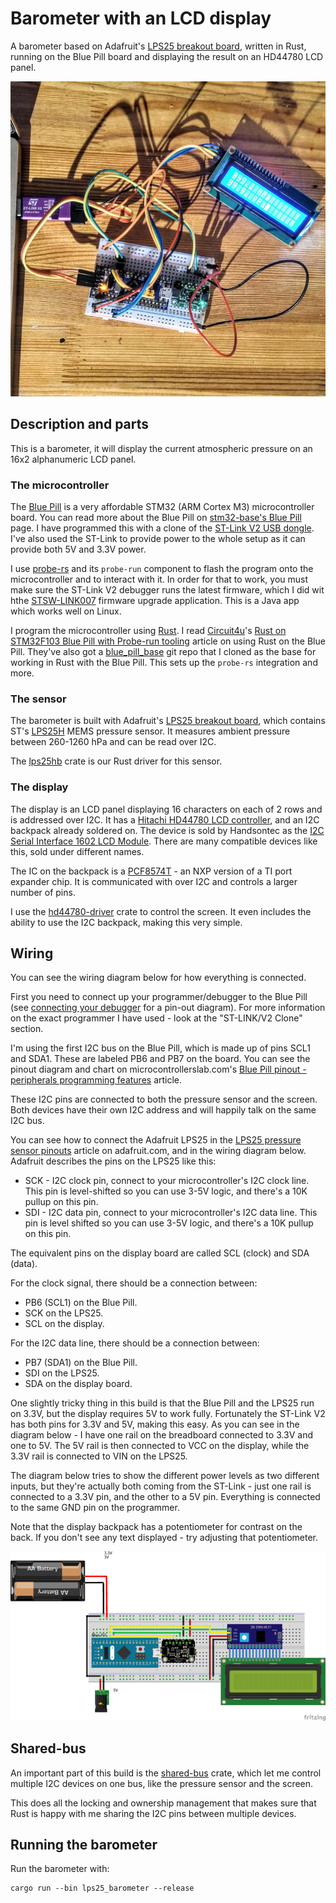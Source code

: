 # Barometer with an LCD display

A barometer based on Adafruit's [LPS25 breakout
board](https://www.adafruit.com/product/4530), written in Rust, running on the
Blue Pill board and displaying the result on an HD44780 LCD panel.

![project photo](project_photo_small.jpg)


## Description and parts

This is a barometer, it will display the current atmospheric pressure on an
16x2 alphanumeric LCD panel.


### The microcontroller

The [Blue
Pill](https://microcontrollerslab.com/stm32f103c8t6-blue-pill-pinout-peripherals-programming-features/)
is a very affordable STM32 (ARM Cortex M3) microcontroller board. You can 
read more about the Blue Pill on [stm32-base's Blue
Pill](https://stm32-base.org/boards/STM32F103C8T6-Blue-Pill) page. I have
programmed this with a clone of the [ST-Link V2 USB
dongle](https://stm32-base.org/boards/Debugger-STM32F101C8T6-STLINKV2). I've
also used the ST-Link to provide power to the whole setup as it can provide
both 5V and 3.3V power.

I use [probe-rs](https://probe.rs/) and its `probe-run` component to flash the
program onto the microcontroller and to interact with it. In order for that to
work, you must make sure the ST-Link V2 debugger runs the latest firmware,
which I did wit hthe
[STSW-LINK007](https://www.st.com/en/development-tools/stsw-link007.html)
firmware upgrade application. This is a Java app which works well on Linux.

I program the microcontroller using [Rust](https://www.rust-lang.org/). I read
[Circuit4u](https://circuit4us.medium.com/)'s [Rust on STM32F103 Blue Pill with
Probe-run
tooling](https://circuit4us.medium.com/rust-on-stm32f103-blue-pill-with-probe-run-tooling-b596f0623091)
article on using Rust on the Blue Pill. They've also got a
[blue_pill_base](https://cgit.pinealservo.com/BluePill_Rust/blue_pill_base) git
repo that I cloned as the base for working in Rust with the Blue Pill. This
sets up the `probe-rs` integration and more.


### The sensor

The barometer is built with Adafruit's [LPS25 breakout
board](https://www.adafruit.com/product/4530), which contains ST's
[LPS25H](https://www.st.com/en/mems-and-sensors/lps25h.html) MEMS pressure
sensor. It measures ambient pressure between 260-1260 hPa and can be read over
I2C.

The [lps25hb](https://crates.io/crates/lps25hb) crate is our Rust driver for
this sensor.


### The display

The display is an LCD panel displaying 16 characters on each of 2 rows and is
addressed over I2C. It has a [Hitachi HD44780 LCD
controller](https://en.wikipedia.org/wiki/Hitachi_HD44780_LCD_controller), and
an I2C backpack already soldered on. The device is sold by Handsontec as the
[I2C Serial Interface 1602 LCD
Module](http://www.handsontec.com/dataspecs/module/I2C_1602_LCD.pdf). There are
many compatible devices like this, sold under different names.

The IC on the backpack is a
[PCF8574T](https://www.nxp.com/docs/en/data-sheet/PCF8574_PCF8574A.pdf) - an
NXP version of a TI port expander chip. It is communicated with over I2C and
controls a larger number of pins. 

I use the [hd44780-driver](https://crates.io/crates/hd44780-driver) crate to
control the screen. It even includes the ability to use the I2C backpack,
making this very simple.


## Wiring

You can see the wiring diagram below for how everything is connected.

First you need to connect up your programmer/debugger to the Blue Pill (see
[connecting your
debugger](https://stm32-base.org/guides/connecting-your-debugger) for a pin-out
diagram). For more information on the exact programmer I have used - look at
the "ST-LINK/V2 Clone" section.

I'm using the first I2C bus on the Blue Pill, which is made up of pins SCL1 and
SDA1. These are labeled PB6 and PB7 on the board. You can see the pinout
diagram and chart on microcontrollerslab.com's [Blue Pill pinout - peripherals
programming
features](https://microcontrollerslab.com/stm32f103c8t6-blue-pill-pinout-peripherals-programming-features/)
article.

These I2C pins are connected to both the pressure sensor and the screen. Both
devices have their own I2C address and will happily talk on the same I2C bus.

You can see how to connect the Adafruit LPS25 in the [LPS25 pressure sensor
pinouts](https://learn.adafruit.com/adafruit-lps25-pressure-sensor/pinouts)
article on adafruit.com, and in the wiring diagram below. Adafruit describes
the pins on the LPS25 like this:

* SCK - I2C clock pin, connect to your microcontroller's I2C clock line. This
  pin is level-shifted so you can use 3-5V logic, and there's a 10K pullup on
  this pin.
* SDI - I2C data pin, connect to your microcontroller's I2C data line. This pin
  is level shifted so you can use 3-5V logic, and there's a 10K pullup on this
  pin.

The equivalent pins on the display board are called SCL (clock) and SDA (data).

For the clock signal, there should be a connection between:

* PB6 (SCL1) on the Blue Pill.
* SCK on the LPS25.
* SCL on the display.

For the I2C data line, there should be a connection between:

* PB7 (SDA1) on the Blue Pill.
* SDI on the LPS25.
* SDA on the display board.

One slightly tricky thing in this build is that the Blue Pill and the LPS25 run
on 3.3V, but the display requires 5V to work fully. Fortunately the ST-Link V2
has both pins for 3.3V and 5V, making this easy. As you can see in the diagram
below - I have one rail on the breadboard connected to 3.3V and one to 5V. The
5V rail is then connected to VCC on the display, while the 3.3V rail is
connected to VIN on the LPS25.

The diagram below tries to show the different power levels as two different
inputs, but they're actually both coming from the ST-Link - just one rail is
connected to a 3.3V pin, and the other to a 5V pin. Everything is connected to
the same GND pin on the programmer.

Note that the display backpack has a potentiometer for contrast on the back. If
you don't see any text displayed - try adjusting that potentiometer.


![wiring diagram](barometer_with_lcd_panel_bb-small.png)


## Shared-bus

An important part of this build is the
[shared-bus](https://crates.io/crates/shared-bus) crate, which let me control
multiple I2C devices on one bus, like the pressure sensor and the screen.

This does all the locking and ownership management that makes sure that Rust is
happy with me sharing the I2C pins between multiple devices.


## Running the barometer

Run the barometer with:

    cargo run --bin lps25_barometer --release
